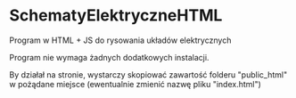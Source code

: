 # SchematyElektryczneHTML
Program w HTML + JS do rysowania układów elektrycznych

Program nie wymaga żadnych dodatkowych instalacji.

By działał na stronie, wystarczy skopiować zawartość folderu "public_html"
w pożądane miejsce (ewentualnie zmienić nazwę pliku "index.html")

